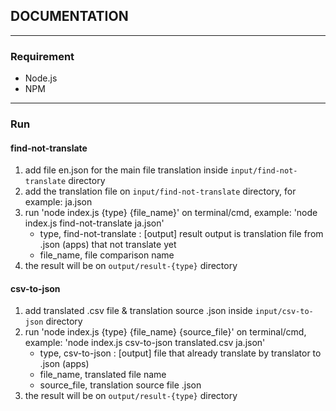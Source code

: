 ## DOCUMENTATION 
---
### Requirement
- Node.js
- NPM
 
---
### Run
#### find-not-translate
1. add file en.json for the main file translation inside `input/find-not-translate` directory
2. add the translation file on `input/find-not-translate` directory, for example: ja.json
3. run 'node index.js {type} {file_name}' on terminal/cmd, example: 'node index.js find-not-translate ja.json' 
    - type, find-not-translate : [output] result output is translation file from .json (apps) that not translate yet
    - file_name, file comparison name
4. the result will be on `output/result-{type}` directory

#### csv-to-json
1. add translated .csv file & translation source .json inside `input/csv-to-json` directory
2. run 'node index.js {type} {file_name} {source_file}' on terminal/cmd, example: 'node index.js csv-to-json translated.csv ja.json' 
    - type, csv-to-json : [output] file that already translate by translator to .json (apps)
    - file_name, translated file name
    - source_file, translation source file .json
3. the result will be on `output/result-{type}` directory